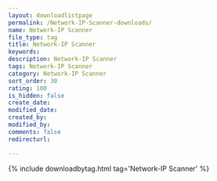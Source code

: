 ```yaml
---
layout: downloadlistpage
permalink: /Network-IP-Scanner-downloads/
name: Network-IP Scanner
file_type: tag
title: Network-IP Scanner
keywords:
description: Network-IP Scanner
tags: Network-IP Scanner
category: Network-IP Scanner
sort_order: 30
rating: 100
is_hidden: false
create_date:
modified_date:
created_by:
modified_by:
comments: false
redirecturl:

---
```

 {% include downloadbytag.html tag='Network-IP Scanner' %}

